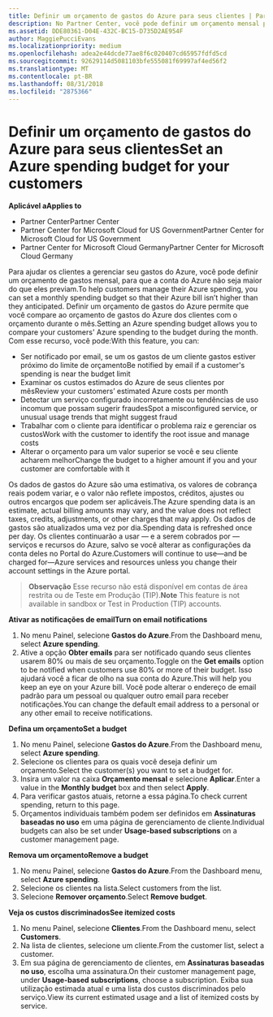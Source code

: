```yaml
---
title: Definir um orçamento de gastos do Azure para seus clientes | Partner Center
description: No Partner Center, você pode definir um orçamento mensal por cliente para que sua conta do Azure não seja uma surpresa no final do mês.
ms.assetid: DDE80361-D04E-432C-BC15-D735D2AE954F
author: MaggiePucciEvans
ms.localizationpriority: medium
ms.openlocfilehash: adea2e44dcde77ae8f6c020407cd65957fdfd5cd
ms.sourcegitcommit: 92629114d5081103bfe555081f69997af4ed56f2
ms.translationtype: MT
ms.contentlocale: pt-BR
ms.lasthandoff: 08/31/2018
ms.locfileid: "2875366"
---
```

# <a name="set-an-azure-spending-budget-for-your-customers"></a><span data-ttu-id="0dbd2-103">Definir um orçamento de gastos do Azure para seus clientes</span><span class="sxs-lookup"><span data-stu-id="0dbd2-103">Set an Azure spending budget for your customers</span></span>

**<span data-ttu-id="0dbd2-104">Aplicável a</span><span class="sxs-lookup"><span data-stu-id="0dbd2-104">Applies to</span></span>**

-  <span data-ttu-id="0dbd2-105">Partner Center</span><span class="sxs-lookup"><span data-stu-id="0dbd2-105">Partner Center</span></span>
-  <span data-ttu-id="0dbd2-106">Partner Center for Microsoft Cloud for US Government</span><span class="sxs-lookup"><span data-stu-id="0dbd2-106">Partner Center for Microsoft Cloud for US Government</span></span>
-  <span data-ttu-id="0dbd2-107">Partner Center for Microsoft Cloud Germany</span><span class="sxs-lookup"><span data-stu-id="0dbd2-107">Partner Center for Microsoft Cloud Germany</span></span>

<span data-ttu-id="0dbd2-108">Para ajudar os clientes a gerenciar seu gastos do Azure, você pode definir um orçamento de gastos mensal, para que a conta do Azure não seja maior do que eles previam.</span><span class="sxs-lookup"><span data-stu-id="0dbd2-108">To help customers manage their Azure spending, you can set a monthly spending budget so that their Azure bill isn’t higher than they anticipated.</span></span> <span data-ttu-id="0dbd2-109">Definir um orçamento de gastos do Azure permite que você compare ao orçamento de gastos do Azure dos clientes com o orçamento durante o mês.</span><span class="sxs-lookup"><span data-stu-id="0dbd2-109">Setting an Azure spending budget allows you to compare your customers' Azure spending to the budget during the month.</span></span> <span data-ttu-id="0dbd2-110">Com esse recurso, você pode:</span><span class="sxs-lookup"><span data-stu-id="0dbd2-110">With this feature, you can:</span></span> 

-   <span data-ttu-id="0dbd2-111">Ser notificado por email, se um os gastos de um cliente gastos estiver próximo do limite de orçamento</span><span class="sxs-lookup"><span data-stu-id="0dbd2-111">Be notified by email if a customer's spending is near the budget limit</span></span>
-   <span data-ttu-id="0dbd2-112">Examinar os custos estimados do Azure de seus clientes por mês</span><span class="sxs-lookup"><span data-stu-id="0dbd2-112">Review your customers’ estimated Azure costs per month</span></span>
-   <span data-ttu-id="0dbd2-113">Detectar um serviço configurado incorretamente ou tendências de uso incomum que possam sugerir fraudes</span><span class="sxs-lookup"><span data-stu-id="0dbd2-113">Spot a misconfigured service, or unusual usage trends that might suggest fraud</span></span>
-   <span data-ttu-id="0dbd2-114">Trabalhar com o cliente para identificar o problema raiz e gerenciar os custos</span><span class="sxs-lookup"><span data-stu-id="0dbd2-114">Work with the customer to identify the root issue and manage costs</span></span>
-   <span data-ttu-id="0dbd2-115">Alterar o orçamento para um valor superior se você e seu cliente acharem melhor</span><span class="sxs-lookup"><span data-stu-id="0dbd2-115">Change the budget to a higher amount if you and your customer are comfortable with it</span></span>

<span data-ttu-id="0dbd2-116">Os dados de gastos do Azure são uma estimativa, os valores de cobrança reais podem variar, e o valor não reflete impostos, créditos, ajustes ou outros encargos que podem ser aplicáveis.</span><span class="sxs-lookup"><span data-stu-id="0dbd2-116">The Azure spending data is an estimate, actual billing amounts may vary, and the value does not reflect taxes, credits, adjustments, or other charges that may apply.</span></span> <span data-ttu-id="0dbd2-117">Os dados de gastos são atualizados uma vez por dia.</span><span class="sxs-lookup"><span data-stu-id="0dbd2-117">Spending data is refreshed once per day.</span></span> <span data-ttu-id="0dbd2-118">Os clientes continuarão a usar — e a serem cobrados por — serviços e recursos do Azure, salvo se você alterar as configurações da conta deles no Portal do Azure.</span><span class="sxs-lookup"><span data-stu-id="0dbd2-118">Customers will continue to use—and be charged for—Azure services and resources unless you change their account settings in the Azure portal.</span></span> 

><span data-ttu-id="0dbd2-119">**Observação** Esse recurso não está disponível em contas de área restrita ou de Teste em Produção (TIP).</span><span class="sxs-lookup"><span data-stu-id="0dbd2-119">**Note**   This feature is not available in sandbox or Test in Production (TIP) accounts.</span></span>

**<span data-ttu-id="0dbd2-120">Ativar as notificações de email</span><span class="sxs-lookup"><span data-stu-id="0dbd2-120">Turn on email notifications</span></span>**
1.  <span data-ttu-id="0dbd2-121">No menu Painel, selecione **Gastos do Azure**.</span><span class="sxs-lookup"><span data-stu-id="0dbd2-121">From the Dashboard menu, select **Azure spending**.</span></span>
2.  <span data-ttu-id="0dbd2-122">Ative a opção **Obter emails** para ser notificado quando seus clientes usarem 80% ou mais de seu orçamento.</span><span class="sxs-lookup"><span data-stu-id="0dbd2-122">Toggle on the **Get emails** option to be notified when customers use 80% or more of their budget.</span></span> <span data-ttu-id="0dbd2-123">Isso ajudará você a ficar de olho na sua conta do Azure.</span><span class="sxs-lookup"><span data-stu-id="0dbd2-123">This will help you keep an eye on your Azure bill.</span></span> <span data-ttu-id="0dbd2-124">Você pode alterar o endereço de email padrão para um pessoal ou qualquer outro email para receber notificações.</span><span class="sxs-lookup"><span data-stu-id="0dbd2-124">You can change the default email address to a personal or any other email to receive notifications.</span></span>

**<span data-ttu-id="0dbd2-125">Defina um orçamento</span><span class="sxs-lookup"><span data-stu-id="0dbd2-125">Set a budget</span></span>**
1.  <span data-ttu-id="0dbd2-126">No menu Painel, selecione **Gastos do Azure**.</span><span class="sxs-lookup"><span data-stu-id="0dbd2-126">From the Dashboard menu, select **Azure spending**.</span></span>
2.  <span data-ttu-id="0dbd2-127">Selecione os clientes para os quais você deseja definir um orçamento.</span><span class="sxs-lookup"><span data-stu-id="0dbd2-127">Select the customer(s) you want to set a budget for.</span></span> 
3. <span data-ttu-id="0dbd2-128">Insira um valor na caixa **Orçamento mensal** e selecione **Aplicar**.</span><span class="sxs-lookup"><span data-stu-id="0dbd2-128">Enter a value in the **Monthly budget** box and then select **Apply**.</span></span>
4.  <span data-ttu-id="0dbd2-129">Para verificar gastos atuais, retorne a essa página.</span><span class="sxs-lookup"><span data-stu-id="0dbd2-129">To check current spending, return to this page.</span></span>
5.  <span data-ttu-id="0dbd2-130">Orçamentos individuais também podem ser definidos em **Assinaturas baseadas no uso** em uma página de gerenciamento de cliente.</span><span class="sxs-lookup"><span data-stu-id="0dbd2-130">Individual budgets can also be set under **Usage-based subscriptions** on a customer management page.</span></span>

**<span data-ttu-id="0dbd2-131">Remova um orçamento</span><span class="sxs-lookup"><span data-stu-id="0dbd2-131">Remove a budget</span></span>**
1.  <span data-ttu-id="0dbd2-132">No menu Painel, selecione **Gastos do Azure**.</span><span class="sxs-lookup"><span data-stu-id="0dbd2-132">From the Dashboard menu, select **Azure spending**.</span></span>
2.  <span data-ttu-id="0dbd2-133">Selecione os clientes na lista.</span><span class="sxs-lookup"><span data-stu-id="0dbd2-133">Select customers from the list.</span></span>
3.  <span data-ttu-id="0dbd2-134">Selecione **Remover orçamento**.</span><span class="sxs-lookup"><span data-stu-id="0dbd2-134">Select **Remove budget**.</span></span>

**<span data-ttu-id="0dbd2-135">Veja os custos discriminados</span><span class="sxs-lookup"><span data-stu-id="0dbd2-135">See itemized costs</span></span>**
1.  <span data-ttu-id="0dbd2-136">No menu Painel, selecione **Clientes**.</span><span class="sxs-lookup"><span data-stu-id="0dbd2-136">From the Dashboard menu, select **Customers**.</span></span>
2.  <span data-ttu-id="0dbd2-137">Na lista de clientes, selecione um cliente.</span><span class="sxs-lookup"><span data-stu-id="0dbd2-137">From the customer list, select a customer.</span></span>
3.  <span data-ttu-id="0dbd2-138">Em sua página de gerenciamento de clientes, em **Assinaturas baseadas no uso**, escolha uma assinatura.</span><span class="sxs-lookup"><span data-stu-id="0dbd2-138">On their customer management page, under **Usage-based subscriptions**, choose a subscription.</span></span> <span data-ttu-id="0dbd2-139">Exiba sua utilização estimada atual e uma lista dos custos discriminados pelo serviço.</span><span class="sxs-lookup"><span data-stu-id="0dbd2-139">View its current estimated usage and a list of itemized costs by service.</span></span>


 

 




